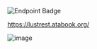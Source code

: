 ![Endpoint Badge](https://img.shields.io/endpoint?url=https%3A%2F%2Fhits.dwyl.com%2Flustrest%2Flustrest.json&style=flat&logo=%23541BAE&logoColor=CEBE61&logoSize=auto&label=%F0%9F%AA%AA%20%C2%BB&labelColor=E2E2EE&color=7586A1)

https://lustrest.atabook.org/


![image](https://github.com/user-attachments/assets/f38e0b66-57aa-4c13-a091-fc6f4e25cad0)






